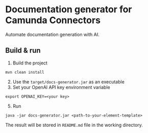 # Documentation generator for Camunda Connectors

Automate documentation generation with AI.

## Build & run

1. Build the project
```
mvn clean install
```

2. Use the `target/docs-generator.jar` as an executable
3. Set your OpenAI API key environment variable

```
export OPENAI_KEY=<your key>
```
5. Run

```
java -jar docs-generator.jar <path-to-your-element-template>
```

The result will be stored in `README.md` file in the working directory.
